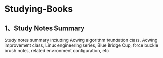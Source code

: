 # Studying-Books

## 1、Study Notes Summary

Study notes summary including Acwing algorithm foundation class, Acwing improvement class, Linux engineering series, Blue Bridge Cup, force buckle brush notes, related environment configuration, etc.